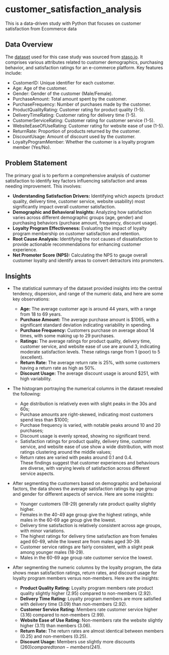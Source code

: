 # customer_satisfaction_analysis
This is a data-driven study with Python that focuses on customer satisfaction from Ecommerce data

## Data Overview
The [dataset](https://github.com/tamunoWoks/E-commerce_customer_satisfaction_analysis/blob/main/npa.csv) used for this case study was sourced from [staso.io](https://statso.io/customer-satisfaction-case-study/). It comprises various attributes related to customer demographics, purchasing behavior, and satisfaction ratings for an e-commerce platform. Key features include:

- CustomerID: Unique identifier for each customer.
- Age: Age of the customer.
- Gender: Gender of the customer (Male/Female).
- PurchaseAmount: Total amount spent by the customer.
- PurchaseFrequency: Number of purchases made by the customer.
- ProductQualityRating: Customer rating for product quality (1-5).
- DeliveryTimeRating: Customer rating for delivery time (1-5).
- CustomerServiceRating: Customer rating for customer service (1-5).
- WebsiteEaseOfUseRating: Customer rating for website ease of use (1-5).
- ReturnRate: Proportion of products returned by the customer.
- DiscountUsage: Amount of discount used by the customer.
- LoyaltyProgramMember: Whether the customer is a loyalty program member (Yes/No).

## Problem Statement
The primary goal is to perform a comprehensive analysis of customer satisfaction to identify key factors influencing satisfaction and areas needing improvement. This involves:

- **Understanding Satisfaction Drivers:** Identifying which aspects (product quality, delivery time, customer service, website usability) most significantly impact overall customer satisfaction.
- **Demographic and Behavioral Insights:** Analyzing how satisfaction varies across different demographic groups (age, gender) and purchasing behaviors (purchase amount, frequency, discount usage).
- **Loyalty Program Effectiveness:** Evaluating the impact of loyalty program membership on customer satisfaction and retention.
- **Root Cause Analysis:** Identifying the root causes of dissatisfaction to provide actionable recommendations for enhancing customer experience.
- **Net Promoter Score (NPS):** Calculating the NPS to gauge overall customer loyalty and identify areas to convert detractors into promoters.

## Insights
- The statistical summary of the dataset provided insights into the central tendency, dispersion, and range of the numeric data, and here are some key observations:
  - **Age:** The average customer age is around 44 years, with a range from 18 to 69 years.
  - **Purchase Amount:** The average purchase amount is $1065, with a significant standard deviation indicating variability in spending.
  - **Purchase Frequency:** Customers purchase on average about 14 times, with some making up to 29 purchases.
  - **Ratings:** The average ratings for product quality, delivery time, customer service, and website ease of use are around 3, indicating moderate satisfaction levels. These ratings range from 1 (poor) to 5 (excellent).
  - **Return Rate:** The average return rate is 25%, with some customers having a return rate as high as 50%.
  - **Discount Usage:** The average discount usage is around $251, with high variability.

- The histogram portraying the numerical columns in the dataset revealed the following:
  - Age distribution is relatively even with slight peaks in the 30s and 60s;
  - Purchase amounts are right-skewed, indicating most customers spend less than $1000;
  - Purchase frequency is varied, with notable peaks around 10 and 20 purchases;
  - Discount usage is evenly spread, showing no significant trend.
  - Satisfaction ratings for product quality, delivery time, customer service, and website ease of use show a wide distribution, with most ratings clustering around the middle values;
  - Return rates are varied with peaks around 0.1 and 0.4.  
These findings suggest that customer experiences and behaviours are diverse, with varying levels of satisfaction across different service aspects.

- After segmenting the customers based on demographic and behavioral factors, the data shows the average satisfaction ratings by age group and gender for different aspects of service. Here are some insights:
  - Younger customers (18-29) generally rate product quality slightly higher.
  - Females in the 40-49 age group give the highest ratings, while males in the 60-69 age group give the lowest.
  - Delivery time satisfaction is relatively consistent across age groups, with minor variations.
  - The highest ratings for delivery time satisfaction are from females aged 60-69, while the lowest are from males aged 30-39.
  - Customer service ratings are fairly consistent, with a slight peak among younger males (18-29).
  - Males in the 60-69 age group rate customer service the lowest.

- After segmenting the numeric columns by the loyalty program, the data shows mean satisfaction ratings, return rates, and discount usage for loyalty program members versus non-members. Here are the insights:
  - **Product Quality Rating:** Loyalty program members rate product quality slightly higher (2.95) compared to non-members (2.92).
  - **Delivery Time Rating:** Loyalty program members are more satisfied with delivery time (3.09) than non-members (2.92).
  - **Customer Service Rating:** Members rate customer service higher (3.16) compared to non-members (2.99).
  - **Website Ease of Use Rating:** Non-members rate the website slightly higher (3.11) than members (3.06).
  - **Return Rate:** The return rates are almost identical between members (0.25) and non-members (0.25).
  - **Discount Usage:** Members use slightly more discounts ($260) compared to non-members ($241).

